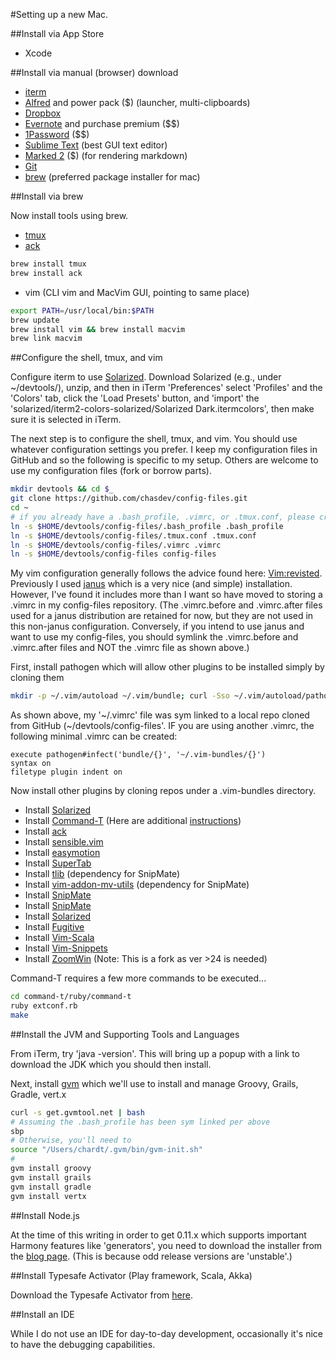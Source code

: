 
#Setting up a new Mac.

##Install via App Store

* Xcode

##Install via manual (browser) download

* [iterm](http://www.iterm2.com/#/section/home)
* [Alfred](http://www.alfredapp.com) and power pack ($) (launcher, multi-clipboards)
* [Dropbox](https://www.dropbox.com)
* [Evernote](https://evernote.com) and purchase premium ($$)
* [1Password](https://agilebits.com/onepassword) ($$)
* [Sublime Text](http://www.sublimetext.com) (best GUI text editor)
* [Marked 2](http://marked2app.com) ($) (for rendering markdown)
* [Git](http://git-scm.com/download/mac)
* [brew](http://brew.sh) (preferred package installer for mac)

##Install via brew

Now install tools using brew. 

* [tmux](http://tmux.sourceforge.net)
* [ack](http://beyondgrep.com)

```bash
brew install tmux
brew install ack
```

* vim (CLI vim and MacVim GUI, pointing to same place)

```bash
export PATH=/usr/local/bin:$PATH
brew update
brew install vim && brew install macvim
brew link macvim
```

##Configure the shell, tmux, and vim

Configure iterm to use [Solarized](http://ethanschoonover.com/solarized). Download Solarized (e.g., under ~/devtools/), unzip, and then in iTerm 'Preferences' select 'Profiles' and the 'Colors' tab, click the 'Load Presets' button, and 'import' the 'solarized/iterm2-colors-solarized/Solarized Dark.itermcolors', then make sure it is selected in iTerm.  

The next step is to configure the shell, tmux, and vim.  You should use whatever configuration settings you prefer.  I keep my configuration files in GitHub and so the following is specific to my setup. Others are welcome to use my configuration files (fork or borrow parts). 

```bash
mkdir devtools && cd $_
git clone https://github.com/chasdev/config-files.git
cd ~
# if you already have a .bash_profile, .vimrc, or .tmux.conf, please create a backup
ln -s $HOME/devtools/config-files/.bash_profile .bash_profile
ln -s $HOME/devtools/config-files/.tmux.conf .tmux.conf
ln -s $HOME/devtools/config-files/.vimrc .vimrc
ln -s $HOME/devtools/config-files config-files
```

My vim configuration generally follows the advice found here: [Vim:revisted](http://mislav.uniqpath.com/2011/12/vim-revisited/). Previously I used [janus](https://github.com/carlhuda/janus) which is a very nice (and simple) installation. However, I've found it includes more than I want so have moved to storing a .vimrc in my config-files repository. (The .vimrc.before and .vimrc.after files used for a janus distribution are retained for now, but they are not used in this non-janus configuration. Conversely, if you intend to use janus and want to use my config-files, you should symlink the .vimrc.before and .vimrc.after files and NOT the .vimrc file as shown above.)

First, install pathogen which will allow other plugins to be installed simply by cloning them

```bash
mkdir -p ~/.vim/autoload ~/.vim/bundle; curl -Sso ~/.vim/autoload/pathogen.vim https://raw.github.com/tpope/vim-pathogen/master/autoload/pathogen.vim
```

As shown above, my '~/.vimrc' file was sym linked to a local repo cloned from GitHub (~/devtools/config-files'. IF you are using another .vimrc, the following minimal .vimrc can be created:

```
execute pathogen#infect('bundle/{}', '~/.vim-bundles/{}')
syntax on
filetype plugin indent on
```

Now install other plugins by cloning repos under a .vim-bundles directory. 

* Install [Solarized](http://ethanschoonover.com/solarized/vim-colors-solarized)
* Install [Command-T](git://git.wincent.com/command-t.git)  (Here are additional [instructions](https://github.com/wincent/Command-T/blob/master/doc/command-t.txt))
* Install [ack](https://github.com/mileszs/ack.vim)
* Install [sensible.vim](https://github.com/tpope/vim-sensible)
* Install [easymotion](https://github.com/Lokaltog/vim-easymotion)
* Install [SuperTab](git@github.com:ervandew/supertab.git) 
* Install [tlib](https://github.com/tomtom/tlib_vim.git) (dependency for SnipMate)
* Install [vim-addon-mv-utils](https://github.com/MarcWeber/vim-addon-mw-utils.git) (dependency for SnipMate)
* Install [SnipMate](https://github.com/garbas/vim-snipmate.git)
* Install [SnipMate](https://github.com/garbas/vim-snipmate.git)
* Install [Solarized](git://github.com/altercation/vim-colors-solarized.git)
* Install [Fugitive](git@github.com:tpope/vim-fugitive.git)
* Install [Vim-Scala](git@github.com:derekwyatt/vim-scala.git)
* Install [Vim-Snippets](git@github.com:honza/vim-snippets.git)
* Install [ZoomWin](git@github.com:vits/ZoomWin.git) (Note: This is a fork as ver >24 is needed)

Command-T requires a few more commands to be executed... 

```bash
cd command-t/ruby/command-t
ruby extconf.rb
make
```
##Install the JVM and Supporting Tools and Languages

From iTerm, try 'java -version'. This will bring up a popup with a link to download the JDK which you should then install.  

Next, install [gvm](http://gvmtool.net) which we'll use to install and manage Groovy, Grails, Gradle, vert.x

```bash
curl -s get.gvmtool.net | bash
# Assuming the .bash_profile has been sym linked per above
sbp
# Otherwise, you'll need to 
source "/Users/chardt/.gvm/bin/gvm-init.sh"
#
gvm install groovy
gvm install grails
gvm install gradle
gvm install vertx
```

##Install Node.js

At the time of this writing in order to get 0.11.x which supports important Harmony features like 'generators', you need to download the installer from the [blog page](http://blog.nodejs.org). (This is because odd release versions are 'unstable'.)

##Install Typesafe Activator (Play framework, Scala, Akka)

Download the Typesafe Activator from [here](http://typesafe.com/platform/getstarted).

##Install an IDE

While I do not use an IDE for day-to-day development, occasionally it's nice to have the debugging capabilities.


